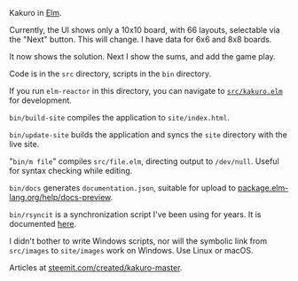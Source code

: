Kakuro in [Elm](http://elm-lang.org/).

Currently, the UI shows only a 10x10 board, with 66 layouts, selectable via the "Next" button. This will change. I have data for 6x6 and 8x8 boards.

It now shows the solution. Next I show the sums, and add the game play.

Code is in the ```src``` directory, scripts in the ```bin``` directory.

If you run ```elm-reactor``` in this directory, you can navigate to [```src/kakuro.elm```](src/kakuro.elm) for development.

```bin/build-site``` compiles the application to ```site/index.html```.

```bin/update-site``` builds the application and syncs the ```site``` directory with the live site.

"```bin/m file```" compiles ```src/file.elm```, directing output to ```/dev/null```. Useful for syntax checking while editing.

```bin/docs``` generates ```documentation.json```, suitable for upload to [package.elm-lang.org/help/docs-preview](http://package.elm-lang.org/help/docs-preview).

```bin/rsyncit``` is a synchronization script I've been using for years. It is documented [here](https://steemit.com/hacking/@billstclair/rsyncit).

I didn't bother to write Windows scripts, nor will the symbolic link from ```src/images``` to ```site/images``` work on Windows. Use Linux or macOS.

Articles at <a href='https://steemit.com/created/kakuro-master'>steemit.com/created/kakuro-master</a>.
